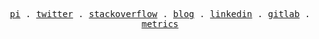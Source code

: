 <p align="center">
  <samp>
    <a href="https://en.wikipedia.org/wiki/List_of_formulae_involving_%CF%80">pi</a> .
    <a href="https://twitter.com/raklaptudirm">twitter</a> .
    <a href="https://stackoverflow.com/users/14553594/rak-laptudirm">stackoverflow</a> .
    <a href="https://raklaptudirm.medium.com/">blog</a> .
    <a href="https://www.linkedin.com/in/laptudirm/">linkedin</a> .
    <a href="https://gitlab.com/raklaptudirm">gitlab</a> .
    <a href="https://github.com/raklaptudirm/raklaptudirm/blob/main/metrics.md">metrics</a>
  </samp>
</p>
